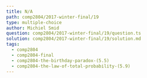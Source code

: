 ```yaml
---
title: N/A
path: comp2804/2017-winter-final/19
type: multiple-choice
author: Michiel Smid
question: comp2804/2017-winter-final/19/question.ts
solution: comp2804/2017-winter-final/19/solution.md
tags:
  - comp2804
  - comp2804-final
  - comp2804-the-birthday-paradox-(5.5)
  - comp2804-the-law-of-total-probability-(5.9)
---
```

